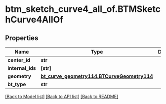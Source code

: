 # btm_sketch_curve4_all_of.BTMSketchCurve4AllOf

## Properties
Name | Type | Description | Notes
------------ | ------------- | ------------- | -------------
**center_id** | **str** |  | [optional] 
**internal_ids** | **[str]** |  | [optional] 
**geometry** | [**bt_curve_geometry114.BTCurveGeometry114**](BTCurveGeometry114.md) |  | [optional] 
**bt_type** | **str** |  | [optional] 

[[Back to Model list]](../README.md#documentation-for-models) [[Back to API list]](../README.md#documentation-for-api-endpoints) [[Back to README]](../README.md)


